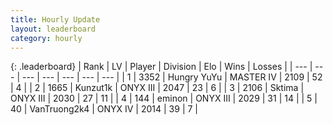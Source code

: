 ```yaml
---
title: Hourly Update
layout: leaderboard
category: hourly
---
```


{: .leaderboard}
| Rank | LV | Player | Division | Elo | Wins | Losses |
| --- | --- | --- | --- | --- | --- | --- |
| <span data-change="0">1</span> | 3352 | <span title="ID: 164871">Hungry YuYu</span> | MASTER IV | <span data-change="8">2109</span> | <span data-change="1">52</span> | <span data-change="0">4</span> |
| <span data-change="1">2</span> | 1665 | <span title="ID: 392407">Kunzut1k</span> | ONYX III | <span data-change="18">2047</span> | <span data-change="2">23</span> | <span data-change="0">6</span> |
| <span data-change="-1">3</span> | 2106 | <span title="ID: 353063">Sktima</span> | ONYX III | <span data-change="0">2030</span> | <span data-change="0">27</span> | <span data-change="0">11</span> |
| <span data-change="0">4</span> | 144 | <span title="ID: 282716">eminon</span> | ONYX III | <span data-change="0">2029</span> | <span data-change="0">31</span> | <span data-change="0">14</span> |
| <span data-change="0">5</span> | 40 | <span title="ID: 621410">VanTruong2k4</span> | ONYX IV | <span data-change="0">2014</span> | <span data-change="0">39</span> | <span data-change="0">7</span> |